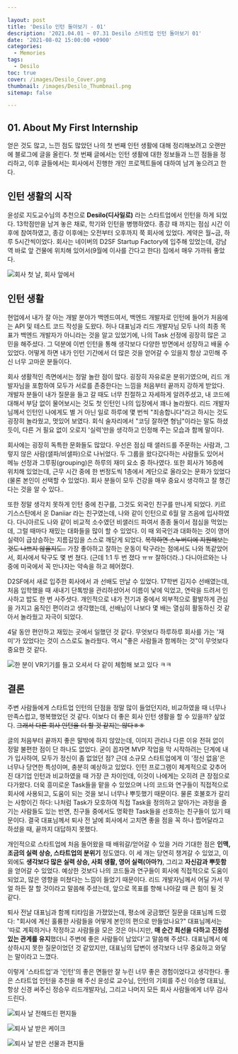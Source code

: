 ```yaml
---

layout: post
title: 'Desilo 인턴 돌아보기 - 01'
description: '2021.04.01 ~ 07.31 Desilo 스타트업 인턴 돌아보기 01'
date: '2021-08-02 15:00:00 +0900'
categories:
  - Memories
tags:
  - Desilo
toc: true
cover: /images/Desilo_Cover.png
thumbnail: /images/Desilo_Thumbnail.png
sitemap: false

---
```


## 01. About My First Internship

얻은 것도 많고, 느낀 점도 많았던 나의 첫 번째 인턴 생활에 대해 정리해보려고 오랜만에 블로그에 글을 올린다. 첫 번째 글에서는 인턴 생활에 대한 정보들과 느낀 점들을 정리하고, 이후 글들에서는 회사에서 진행한 개인 프로젝트들에 대하여 남겨 놓으려고 한다. 

<!-- more -->

## 인턴 생활의 시작
윤성로 지도교수님의 추천으로 **Desilo(디사일로)** 라는 스타트업에서 인턴을 하게 되었다. 13학점만을 남겨 놓은 채로, 학기와 인턴을 병행하였다. 종강 때 까지는 점심 시간 이후에 참여하였고, 종강 이후에는 오전부터 오후까지 쭉 회사에 있었다. 계약은 월~금, 하루 5시간씩이었다. 회사는 네이버의 D2SF Startup Factory에 입주해 있었는데, 강남역 바로 앞 건물에 위치해 있어서(9월에 이사를 간다고 한다) 집에서 매우 가까워 좋았다. 

![회사 첫 날, 회사 앞에서](https://imgur.com/8TGqtWM.png)


## 인턴 생활
현업에서 내가 잘 아는 개발 분야가 백엔드여서, 백엔드 개발자로 인턴에 들어가 처음에는 API 및 테스트 코드 작성을 도왔다. 허나 대표님과 리드 개발자님 모두 나의 최종 목표가 백엔드 개발자가 아니라는 것을 알고 있었기에, 나의 Task 선정에 굉장히 많은 고민을 해주셨다. 그 덕분에 이번 인턴을 통해 생각보다 다양한 방면에서 성장하고 배울 수 있었다. 어떻게 하면 내가 인턴 기간에서 더 많은 것을 얻어갈 수 있을지 항상 고민해 주신 너무 고마운 분들이다.

회사 생활적인 측면에서는 정말 놀란 점이 많다. 굉장히 자유로운 분위기였으며, 리드 개발자님을 포함하여 모두가 서로를 존중한다는 느낌을 처음부터 끝까지 강하게 받았다. 개발자 분들이 내가 질문을 들고 갈 때도 너무 친절하고 자세하게 알려주셨고, 내 코드에 대해서 부담 없이 물어보시는 것도 첫 인턴인 나의 입장에서 꽤나 놀라웠다. 리드 개발자님께서 인턴인 나에게도 별 거 아닌 일로 하루에 몇 번씩 "죄송합니다"라고 하시는 것도 굉장히 놀라웠고, 멋있어 보였다. 회식 술자리에서 "코딩 잘하면 형님"이라는 말도 하셨듯이, 다른 거 필요 없이 오로지 '실력'만을 생각하고 인정해 주는 모습과 함께 말이다. 

회사에는 굉장히 독특한 문화들도 많았다. 우선은 점심 때 샐러드를 주문하는 사람과, 그렇지 않은 사람(샐파/비샐파)으로 나뉘었다. 두 그룹을 왔다갔다하는 사람들도 있어서 메뉴 선정과 그루핑(grouping)은 하루의 재미 요소 중 하나였다. 또한 회사가 16층에 위치해 있었는데, 근무 시간 중에 한 번정도씩 1층에서 계단으로 올라오는 문화가 있었다(물론 본인이 선택할 수 있었다). 회사 분들이 모두 건강을 매우 중요시 생각하고 잘 챙긴다는 것을 알 수 있다.. 

또한 정말 생각치 못하게 인턴 중에 친구를, 그것도 외국인 친구를 만나게 되었다. 키르기스스탄에서 온 Daniiar 라는 친구였는데, 나와 같이 인턴으로 6월 말 즈음에 입사하였다. 다니아르도 나와 같이 비교적 소수였던 비샐러드 파여서 종종 둘이서 점심을 먹었는데, 그럴 때마다 재밌는 대화들을 많이 할 수 있었다. 이 때 외국인과 대화하는 것이 영어 실력이 급상승하는 지름길임을 스스로 깨닫게 되었다. ~~복학하면 스누버디에 지원해보는 것도 나쁘지 않을지도..~~ 가장 좋아하고 잘하는 운동이 탁구라는 점에서도 나와 똑같았어서, 회사에서 탁구도 몇 번 쳤다. (근데 1:1 두 번 졌다 ㅠㅠ 잘하더라..) 다니아르와는 나중에 미국에서 꼭 만나자는 약속을 하고 헤어졌다.

D2SF에서 새로 입주한 회사에서 과 선배도 만날 수 있었다. 17학번 김지수 선배였는데, 처음 입학했을 때 새내기 단톡방을 관리하셨어서 이름이 낯에 익었고, 연락을 드려서 인사하고 밥도 한 번 사주셧다. 개인적으로 내가 전기과 중에서 외부적으로 활발하게 관심을 가지고 움직인 편이라고 생각했는데, 선배님이 나보다 몇 배는 열심히 활동하신 것 같아서 놀라웠고 자극이 되었다. 

4달 동안 편안하고 재밌는 곳에서 일했던 것 같다. 무엇보다 하루하루 회사를 가는 '재미'가 있었다는 것이 스스로도 놀라웠다. 역시 "좋은 사람들과 함께하는 것"이 무엇보다 중요한 것 같다. 

![한 분이 VR기기를 들고 오셔서 다 같이 체험해 보고 있다 ㅋㅋ](https://imgur.com/sEcJgAw.png)

## 결론
주변 사람들에게 스타트업 인턴의 단점을 정말 많이 들었던지라, 비교하였을 때 너무나 만족스럽고, 행복했었던 것 같다. 이보다 더 좋은 회사 인턴 생활을 할 수 있을까? 싶었다. ~~그래서 다른 회사 인턴을 더 할 것 같지는 않다ㅎㅎ~~ 

글의 처음부터 끝까지 좋은 말밖에 하지 않았는데, 이미지 관리나 다른 이유 전혀 없이 정말 불편한 점이 단 하나도 없었다. 굳이 꼽자면 MVP 작업을 막 시작하려는 단계에 내가 입사하여, 모두가 정신이 좀 없었던 점? 근데 소규모 스타트업에게 이 '정신 없음'은 너무나 당연한 특성이며, 충분히 예상하고 있었다. 인턴 프로그램이 체계적으로 갖추어진 대기업 인턴과 비교하였을 때 가장 큰 차이인데, 이것이 나에게는 오히려 큰 장점으로 다가왔다. 더욱 흥미로운 Task들을 맡을 수 있었으며 나의 코드와 연구들이 직접적으로 회사에 사용되고, 도움이 되는 것을 보니 너무나 뿌듯했기 때문이다. 물론 호불호가 갈리는 사항이긴 하다: 나처럼 Task가 모호하여 직접 Task을 정의하고 알아가는 과정을 즐기는 사람들도 있는 반면, 친구들 중에서도 명확한 Task들을 선호하는 친구들이 있기 때문이다. 결국 대표님께서 퇴사 전 날에 회사에서 고치면 좋을 점을 꼭 하나 찝어달라고 하셨을 때, 끝까지 대답하지 못했다. 

개인적으로 스타트업에 처음 들어왔을 때 배워갈/얻어갈 수 있을 거라 기대한 점은 **인맥, 조금의 실력 상승, 스타트업의 분위기** 정도였다. 이 세 개는 당연히 챙겨갈 수 있었고, 이외에도 **생각보다 많은 실력 상승, 사회 생활, 영어 실력(아마?)**, 그리고 **자신감과 뿌듯함**을 얻어갈 수 있었다. 예상한 것보다 나의 코드들과 연구들이 회사에 직접적으로 도움이 되었고, 많은 영향을 미쳤다는 느낌이 들었기 때문이다. 리드 개발자님께서 어딜 가서 무얼 하든 잘 할 것이라고 말씀해 주셨는데, 앞으로 목표를 향해 나아갈 때 큰 힘이 될 것 같다. 

퇴사 전날 대표님과 함께 티타임을 가졌었는데, 평소에 궁금했던 질문을 대표님께 드렸다: "회사에 계신 훌륭한 사람들을 어떻게 본인의 편으로 만들었나요?" 대표님께서는 '따로 계획하거나 작정하고 사람들을 모은 것은 아니지만, **매 순간 최선을 다하고 진정성 있는 관계를 유지**했더니 주변에 좋은 사람들이 남았다'고 말씀해 주셨다. 대표님께서 예상하시지 못한 질문이었던 것 같았지만, 대표님의 답변이 생각보다 너무 중요하고 와닿는 말이라고 느꼈다.

이렇게 '스타트업'과 '인턴'의 좋은 면들만 잘 누린 너무 좋은 경험이었다고 생각한다. 좋은 스타트업 인턴을 추천을 해 주신 윤성로 교수님, 인턴의 기회를 주신 이승명 대표님, 항상 신경 써주신 정승우 리드개발자님, 그리고 나머지 모든 회사 사람들에게 너무 감사드린다. 

![퇴사 날 전해드린 편지들](https://imgur.com/HZ8n2mE.png)

![퇴사 날 받은 케이크](https://imgur.com/3YLkh6E.png)

![퇴사 날 받은 선물과 편지들](https://imgur.com/QGjSMF2.png)
